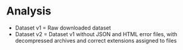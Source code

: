 # Analysis

- Dataset v1 = Raw downloaded dataset
- Dataset v2 = Dataset v1 without JSON and HTML error files, with decompressed archives and correct extensions assigned to files